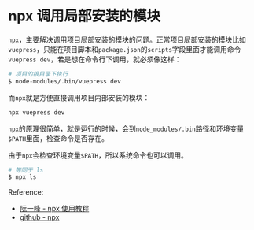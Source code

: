 # npx 调用局部安装的模块

`npx`，主要解决调用项目局部安装的模块的问题。正常项目局部安装的模块比如`vuepress`，只能在项目脚本和`package.json`的`scripts`字段里面才能调用命令`vuepress dev`，若是想在命令行下调用，就必须像这样：

```sh
# 项目的根目录下执行
$ node-modules/.bin/vuepress dev
```

而`npx`就是方便直接调用项目内部安装的模块：

```sh
npx vuepress dev
```

`npx`的原理很简单，就是运行的时候，会到`node_modules/.bin`路径和环境变量`$PATH`里面，检查命令是否存在。

由于`npx`会检查环境变量`$PATH`，所以系统命令也可以调用。

```sh
# 等同于 ls
$ npx ls
```

Reference:

- [阮一峰 - npx 使用教程](http://www.ruanyifeng.com/blog/2019/02/npx.html)
- [github - npx](https://github.com/zkat/npx)

